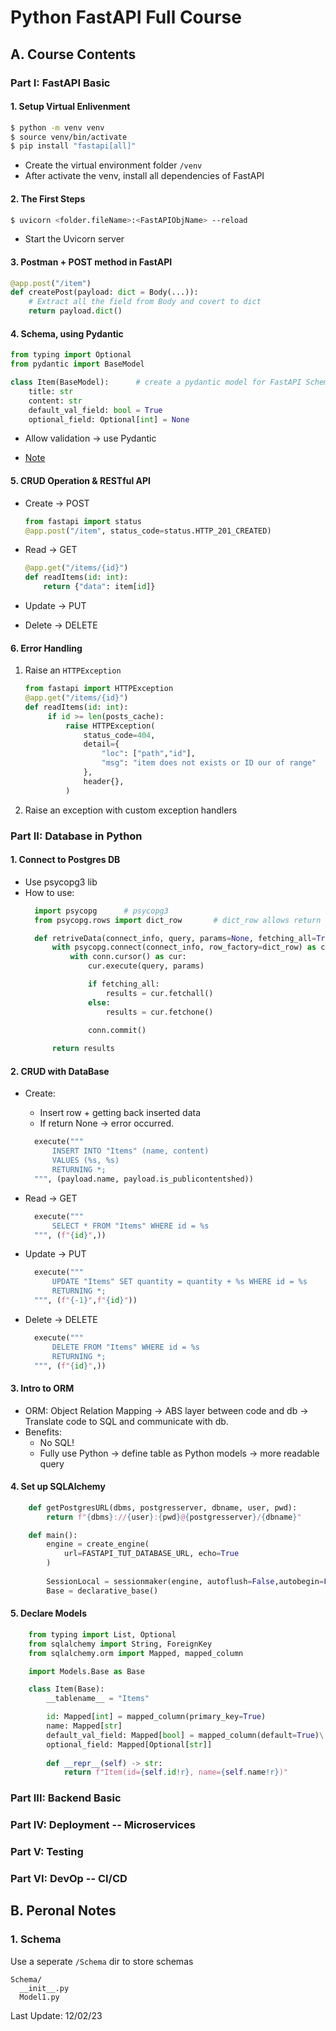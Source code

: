 # Python FastAPI Full Course

## A. Course Contents

### Part I: FastAPI Basic
#### 1. Setup Virtual Enlivenment
``` zsh
$ python -m venv venv       
$ source venv/bin/activate
$ pip install "fastapi[all]"   
```
- Create the virtual environment folder `/venv`
- After activate the venv, install all dependencies of FastAPI  

#### 2. The First Steps
``` zsh
$ uvicorn <folder.fileName>:<FastAPIObjName> --reload
```
- Start the Uvicorn server

#### 3. Postman + POST method in FastAPI
``` python
@app.post("/item")
def createPost(payload: dict = Body(...)):  
    # Extract all the field from Body and covert to dict
    return payload.dict()
```

#### 4. Schema, using Pydantic
``` python
from typing import Optional
from pydantic import BaseModel

class Item(BaseModel):      # create a pydantic model for FastAPI Schema
    title: str
    content: str
    default_val_field: bool = True
    optional_field: Optional[int] = None

```
- Allow validation -> use Pydantic

- [Note](#1-schema)

#### 5. CRUD Operation & RESTful API
- Create -> POST
  ``` python
  from fastapi import status
  @app.post("/item", status_code=status.HTTP_201_CREATED)
  ```

- Read -> GET
  ``` python
  @app.get("/items/{id}")
  def readItems(id: int):
      return {"data": item[id]}

  ``` 
- Update -> PUT
- Delete -> DELETE

#### 6. Error Handling
1. Raise an `HTTPException` 
   ``` python
   from fastapi import HTTPException
   @app.get("/items/{id}")
   def readItems(id: int):
        if id >= len(posts_cache):
            raise HTTPException(
                status_code=404,
                detail={
                    "loc": ["path","id"],
                    "msg": "item does not exists or ID our of range"
                },           
                header{},
            )
   ``` 

2. Raise an exception with custom exception handlers

### Part II: Database in Python
#### 1. Connect to Postgres DB 
- Use psycopg3 lib
- How to use:
  ``` python
    import psycopg      # psycopg3
    from psycopg.rows import dict_row       # dict_row allows return data as dict

    def retriveData(connect_info, query, params=None, fetching_all=True) -> list:
        with psycopg.connect(connect_info, row_factory=dict_row) as conn:   
            with conn.cursor() as cur:
                cur.execute(query, params)

                if fetching_all:
                    results = cur.fetchall() 
                else:
                    results = cur.fetchone()

                conn.commit()  
        
        return results
  ``` 

#### 2. CRUD with DataBase
- Create:
  - Insert row + getting back inserted data 
  - If return None -> error occurred.
  ``` python
    execute("""
        INSERT INTO "Items" (name, content)
        VALUES (%s, %s)
        RETURNING *;    
    """, (payload.name, payload.is_publicontentshed))
  ```

- Read -> GET
  ``` python
    execute("""
        SELECT * FROM "Items" WHERE id = %s
    """, (f"{id}",))
  ``` 

- Update -> PUT
  ``` python
    execute("""
        UPDATE "Items" SET quantity = quantity + %s WHERE id = %s
        RETURNING *;
    """, (f"{-1}",f"{id}"))
  ``` 

- Delete -> DELETE
  ``` python
    execute("""
        DELETE FROM "Items" WHERE id = %s
        RETURNING *;
    """, (f"{id}",))
  ``` 

#### 3. Intro to ORM
- ORM: Object Relation Mapping
  -> ABS layer between code and db
  -> Translate code to SQL and communicate with db.
- Benefits:
  - No SQL!
  - Fully use Python 
    -> define table as Python models 
    -> more readable query

#### 4. Set up SQLAlchemy
```python
    def getPostgresURL(dbms, postgresserver, dbname, user, pwd):
        return f"{dbms}://{user}:{pwd}@{postgresserver}/{dbname}"

    def main():
        engine = create_engine(
            url=FASTAPI_TUT_DATABASE_URL, echo=True
        )
        
        SessionLocal = sessionmaker(engine, autoflush=False,autobegin=False)
        Base = declarative_base()
```

#### 5. Declare Models
``` python
    from typing import List, Optional
    from sqlalchemy import String, ForeignKey
    from sqlalchemy.orm import Mapped, mapped_column

    import Models.Base as Base

    class Item(Base):
        __tablename__ = "Items"

        id: Mapped[int] = mapped_column(primary_key=True)
        name: Mapped[str]
        default_val_field: Mapped[bool] = mapped_column(default=True)\
        optional_field: Mapped[Optional[str]]
        
        def __repr__(self) -> str:
            return f"Item(id={self.id!r}, name={self.name!r})"

```


### Part III: Backend Basic

### Part IV: Deployment -- Microservices

### Part V: Testing 

### Part VI: DevOp -- CI/CD


## B. Peronal Notes
### 1. Schema
Use a seperate `/Schema` dir to store schemas
```
Schema/
  __init__.py
  Model1.py
```


Last Update: 12/02/23